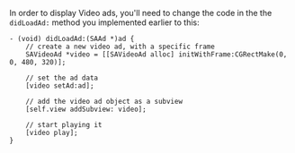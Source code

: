 In order to display Video ads, you'll need to change the code in the the `didLoadAd:` method you implemented earlier to this:

```
- (void) didLoadAd:(SAAd *)ad {
	// create a new video ad, with a specific frame
    SAVideoAd *video = [[SAVideoAd alloc] initWithFrame:CGRectMake(0, 0, 480, 320)];

    // set the ad data
    [video setAd:ad];

    // add the video ad object as a subview 
    [self.view addSubview: video];

    // start playing it
    [video play];
}

```

